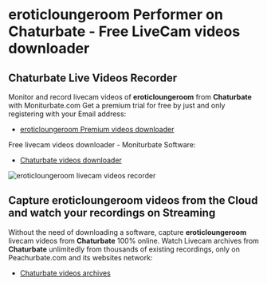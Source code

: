 # eroticloungeroom Performer on Chaturbate - Free LiveCam videos downloader

## Chaturbate Live Videos Recorder

Monitor and record livecam videos of **eroticloungeroom** from **Chaturbate** with Moniturbate.com
Get a premium trial for free by just and only registering with your Email address:
* [eroticloungeroom Premium videos downloader](https://moniturbate.com/request-demo-licence-key.html)

Free livecam videos downloader - Moniturbate Software:
* [Chaturbate videos downloader](https://moniturbate.com/moniturbate-download-software.html)

![eroticloungeroom livecam videos recorder](https://peachurnet.com/templates/moniturbate-software.png)


## Capture eroticloungeroom videos from the Cloud and watch your recordings on Streaming

Without the need of downloading a software, capture **eroticloungeroom** livecam videos from **Chaturbate** 100% online.
Watch Livecam archives from **Chaturbate** unlimitedly from thousands of existing recordings, only on Peachurbate.com and its websites network:
* [Chaturbate videos archives](https://peachurnet.com/)